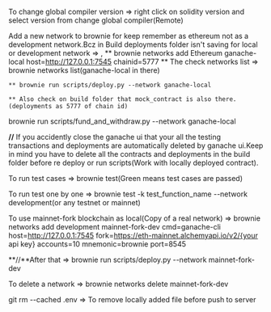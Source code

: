 To change global compiler version => right click on solidity version and select version from change global compiler(Remote)

Add a new network to brownie for keep remember as ethereum not as a development network.Bcz in Build deployments folder isn't saving for local or development network => ,
** brownie networks add Ethereum ganache-local host=http://127.0.0.1:7545 chainid=5777
** The check networks list => brownie networks list(ganache-local in there)

    ** brownie run scripts/deploy.py --network ganache-local

    ** Also check on build folder that mock_contract is also there.(deployments as 5777 of chain id)

brownie run scripts/fund_and_withdraw.py --network ganache-local

**//** If you accidently close the ganache ui that your all the testing transactions and deployments are automatically deleted by ganache ui.Keep in mind you have to delete all the contracts and deployments in the build folder before re deploy or run scripts(Work with locally deployed contract).

To run test cases => brownie test(Green means test cases are passed)

To run test one by one => brownie test -k test_function_name --network development(or any testnet or mainnet)

To use mainnet-fork blockchain as local(Copy of a real network) => brownie networks add development mainnet-fork-dev cmd=ganache-cli host=http://127.0.0.1:7545 fork=https://eth-mainnet.alchemyapi.io/v2/{your api key} accounts=10 mnemonic=brownie port=8545

**//**After that => brownie run scripts/deploy.py --network mainnet-fork-dev

To delete a network => brownie networks delete mainnet-fork-dev

git rm --cached .env => To remove locally added file before push to server
